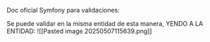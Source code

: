 Doc oficial Symfony para validaciones: 

Se puede validar en la misma entidad de esta manera, YENDO A LA ENTIDAD:
![[Pasted image 20250507115639.png]]




